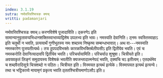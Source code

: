 ```yaml
---
index: 3.1.19
sutra: नमोवरिवश्चित्रङः क्यच्
vritti: padamanjari
---
```


 नमोवरिवश्चित्रडः क्यच्॥ करणविशेषे पूजादाविति। ठ्करणेऽ इति सामान्यानुवृतावप्यभिधानशक्तिस्वाभाव्याद्विशेष उपलभ्य इति भावः। नमस्यति देवानिति। ठ्नमः स्वस्तिस्वाहाऽ इति चतुर्थी न भवति, प्रत्ययार्थे गुणीभूतस्य नमः शब्दस्य निष्कृष्य सम्बन्धाभावात्। अथ वा---नमस्यति नमस्कारेण पूजयतीत्यर्थः। तत्र ठुपपदविभक्तेः कारकविभक्तिर्बलीयसीऽ इति द्वितीयेव भवति। एवं च नमस्करोति देवानित्यादावपि द्वितीयेव भवति। परिचर्यायामिति। परिचर्याउ शुश्रूषा। चित्रीयते इति। अवयवकृतं लिङ्गं समुदायस्य विशेषकं भवतीति क्यजन्तादात्मनेपदं भवति, ठ्क्यचि चऽ इतीत्वम्। एतदर्थमेव च शब्दवैरादिसूत्रे चित्रशब्दो न पठितः। चित्रीयत इति। विस्मयत इत्यर्थ इत्येके। विस्मापयत इत्यर्थ इत्यन्ये। तथा च भट्टिकाव्ये मायामृगं प्रकृत्य भवति ठ्ततश्चित्रीयमाणोऽसौऽ इति॥